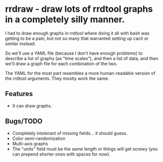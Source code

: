 # rrdraw - draw lots of rrdtool graphs in a completely silly manner.

I had to draw enough graphs in rrdtool where doing it all with bash was
getting to be a pain, but not so many that warranted setting up cacti or
similar instead.

So we'll use a YAML file (because I don't have enough problems) to
describe a list of graphs (as "time scales"), and then a list of data,
and then we'll draw a graph file for each combination of the two.

The YAML for the most part resembles a more human-readable version of the
rrdtool arguments. They mostly work the same.

## Features

- It can draw graphs.

## Bugs/TODO

- Completely intolerant of missing fields... it should guess.
- Color semi-randomization
- Multi-axis graphs
- The "units" field must be the same length or things will get screwy
  (you can prepend shorter ones with spaces for now).
